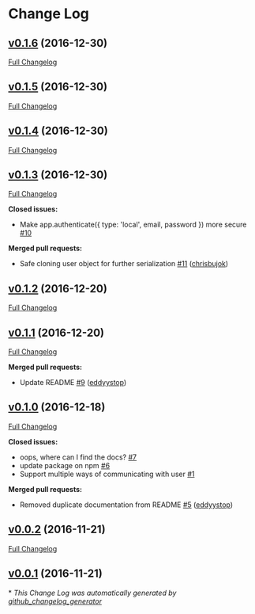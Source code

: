 # Change Log

## [v0.1.6](https://github.com/feathersjs/feathers-authentication-management/tree/v0.1.6) (2016-12-30)
[Full Changelog](https://github.com/feathersjs/feathers-authentication-management/compare/v0.1.5...v0.1.6)

## [v0.1.5](https://github.com/feathersjs/feathers-authentication-management/tree/v0.1.5) (2016-12-30)
[Full Changelog](https://github.com/feathersjs/feathers-authentication-management/compare/v0.1.4...v0.1.5)

## [v0.1.4](https://github.com/feathersjs/feathers-authentication-management/tree/v0.1.4) (2016-12-30)
[Full Changelog](https://github.com/feathersjs/feathers-authentication-management/compare/v0.1.3...v0.1.4)

## [v0.1.3](https://github.com/feathersjs/feathers-authentication-management/tree/v0.1.3) (2016-12-30)
[Full Changelog](https://github.com/feathersjs/feathers-authentication-management/compare/v0.1.2...v0.1.3)

**Closed issues:**

- Make app.authenticate\({ type: 'local', email, password }\) more secure [\#10](https://github.com/feathersjs/feathers-authentication-management/issues/10)

**Merged pull requests:**

- Safe cloning user object for further serialization [\#11](https://github.com/feathersjs/feathers-authentication-management/pull/11) ([chrisbujok](https://github.com/chrisbujok))

## [v0.1.2](https://github.com/feathersjs/feathers-authentication-management/tree/v0.1.2) (2016-12-20)
[Full Changelog](https://github.com/feathersjs/feathers-authentication-management/compare/v0.1.1...v0.1.2)

## [v0.1.1](https://github.com/feathersjs/feathers-authentication-management/tree/v0.1.1) (2016-12-20)
[Full Changelog](https://github.com/feathersjs/feathers-authentication-management/compare/v0.1.0...v0.1.1)

**Merged pull requests:**

- Update README [\#9](https://github.com/feathersjs/feathers-authentication-management/pull/9) ([eddyystop](https://github.com/eddyystop))

## [v0.1.0](https://github.com/feathersjs/feathers-authentication-management/tree/v0.1.0) (2016-12-18)
[Full Changelog](https://github.com/feathersjs/feathers-authentication-management/compare/v0.0.2...v0.1.0)

**Closed issues:**

- oops, where can I find the docs? [\#7](https://github.com/feathersjs/feathers-authentication-management/issues/7)
- update package on npm [\#6](https://github.com/feathersjs/feathers-authentication-management/issues/6)
- Support multiple ways of communicating with user [\#1](https://github.com/feathersjs/feathers-authentication-management/issues/1)

**Merged pull requests:**

- Removed duplicate documentation from README [\#5](https://github.com/feathersjs/feathers-authentication-management/pull/5) ([eddyystop](https://github.com/eddyystop))

## [v0.0.2](https://github.com/feathersjs/feathers-authentication-management/tree/v0.0.2) (2016-11-21)
[Full Changelog](https://github.com/feathersjs/feathers-authentication-management/compare/v0.0.1...v0.0.2)

## [v0.0.1](https://github.com/feathersjs/feathers-authentication-management/tree/v0.0.1) (2016-11-21)


\* *This Change Log was automatically generated by [github_changelog_generator](https://github.com/skywinder/Github-Changelog-Generator)*